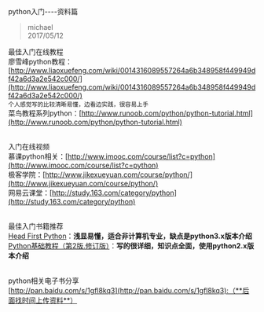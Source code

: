 python入门----资料篇
>michael</br>
>2017/05/12

最佳入门在线教程</br>
廖雪峰python教程：[http://www.liaoxuefeng.com/wiki/0014316089557264a6b348958f449949df42a6d3a2e542c000/](http://www.liaoxuefeng.com/wiki/0014316089557264a6b348958f449949df42a6d3a2e542c000/)<br/>
`个人感觉写的比较清晰易懂，边看边实践，很容易上手`</br>
菜鸟教程系列python：[http://www.runoob.com/python/python-tutorial.html](http://www.runoob.com/python/python-tutorial.html)</br>

</br>入门在线视频</br>
慕课python相关：[http://www.imooc.com/course/list?c=python](http://www.imooc.com/course/list?c=python)</br>
极客学院：[http://www.jikexueyuan.com/course/python/](http://www.jikexueyuan.com/course/python/)</br>
网易云课堂：[http://study.163.com/category/python](http://study.163.com/category/python)</br>

</br>最佳入门书籍推荐</br>
[Head First Python](https://www.amazon.cn/%E9%87%8D%E8%A7%86%E5%A4%A7%E8%84%91%E7%9A%84%E5%AD%A6%E4%B9%A0%E6%8C%87%E5%8D%97-Head-First-Python-%E5%B7%B4%E9%87%8C/dp/B007NB2B4M/ref=sr_1_1?s=books&ie=UTF8&qid=1494576416&sr=1-1&keywords=Head+first+python)：**浅显易懂，适合非计算机专业，缺点是python3.x版本介绍**</br>
[Python基础教程（第2版.修订版）](https://www.amazon.cn/%E5%9B%BE%E4%B9%A6/dp/B00KAFX65Q/ref=sr_1_1?s=books&ie=UTF8&qid=1494576591&sr=1-1&keywords=python%E5%9F%BA%E7%A1%80%E6%95%99%E7%A8%8B+%E7%AC%AC3%E7%89%88)：**写的很详细，知识点全面，使用python2.x版本介绍**</br>

</br>python相关电子书分享</br>
[http://pan.baidu.com/s/1gfl8kq3](http://pan.baidu.com/s/1gfl8kq3):（**后面找时间上传资料**）</br>

